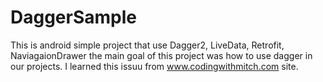 # DaggerSample
This is android simple project that use Dagger2, LiveData, Retrofit, NaviagaionDrawer
the main goal of this project was how to use dagger in our projects.
I learned this issuu from www.codingwithmitch.com site.

